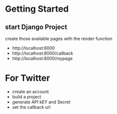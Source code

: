 # Getting Started

## start Django Project

create those available pages with the render function

- http://localhost:8000
- http://localhost:8000/callback
- http://localhost:8000/mypage

# For Twitter

- create an account
- build a project 
- generate API kEY and Secret
- set the callback url